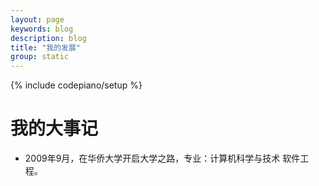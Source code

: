 ```yaml
---
layout: page
keywords: blog
description: blog
title: "我的发展"
group: static
---
```

{% include codepiano/setup %}

我的大事记
===


* 2009年9月，在华侨大学开启大学之路，专业：计算机科学与技术 软件工程。